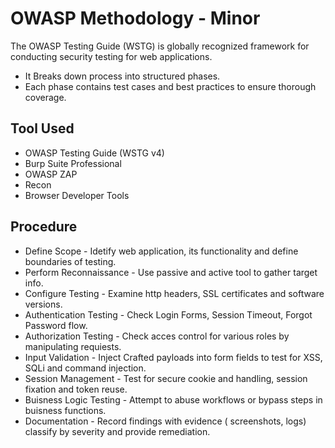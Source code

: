 # OWASP Methodology - Minor

The OWASP Testing Guide (WSTG) is globally recognized framework for conducting security testing for web applications.
- It Breaks down process into structured phases.
- Each phase contains test cases and best practices to ensure thorough coverage.

## Tool Used
- OWASP Testing Guide (WSTG v4)
- Burp Suite Professional
- OWASP ZAP
- Recon
- Browser Developer Tools

## Procedure
- Define Scope - Idetify web application, its functionality and define boundaries of testing.
- Perform Reconnaissance - Use passive and active tool to gather target info.
- Configure Testing - Examine http headers, SSL certificates and software versions.
- Authentication Testing - Check Login Forms, Session Timeout, Forgot Password flow.
- Authorization Testing - Check acces control for various roles by manipulating requiests.
- Input Validation - Inject Crafted payloads into form fields to test for XSS, SQLi and command injection.
- Session Management - Test for secure cookie and handling, session fixation and token reuse.
- Buisness Logic Testing - Attempt to abuse workflows or bypass steps in buisness functions.
- Documentation - Record findings with evidence ( screenshots, logs) classify by severity and provide remediation.